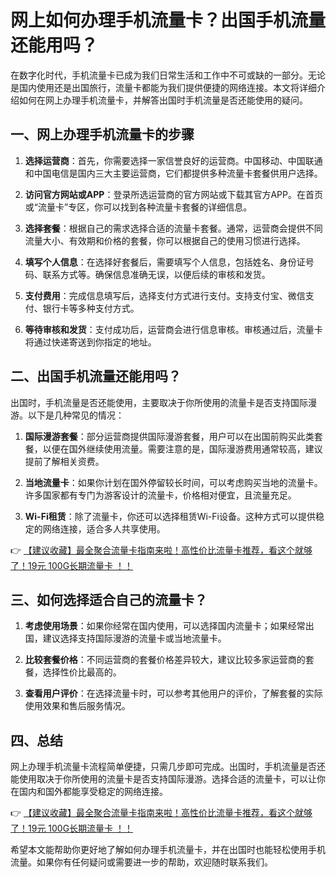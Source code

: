 # 网上如何办理手机流量卡？出国手机流量还能用吗？

在数字化时代，手机流量卡已成为我们日常生活和工作中不可或缺的一部分。无论是国内使用还是出国旅行，流量卡都能为我们提供便捷的网络连接。本文将详细介绍如何在网上办理手机流量卡，并解答出国时手机流量是否还能使用的疑问。

## 一、网上办理手机流量卡的步骤

1. **选择运营商**：首先，你需要选择一家信誉良好的运营商。中国移动、中国联通和中国电信是国内三大主要运营商，它们都提供多种流量卡套餐供用户选择。

2. **访问官方网站或APP**：登录所选运营商的官方网站或下载其官方APP。在首页或“流量卡”专区，你可以找到各种流量卡套餐的详细信息。

3. **选择套餐**：根据自己的需求选择合适的流量卡套餐。通常，运营商会提供不同流量大小、有效期和价格的套餐，你可以根据自己的使用习惯进行选择。

4. **填写个人信息**：在选择好套餐后，需要填写个人信息，包括姓名、身份证号码、联系方式等。确保信息准确无误，以便后续的审核和发货。

5. **支付费用**：完成信息填写后，选择支付方式进行支付。支持支付宝、微信支付、银行卡等多种支付方式。

6. **等待审核和发货**：支付成功后，运营商会进行信息审核。审核通过后，流量卡将通过快递寄送到你指定的地址。

## 二、出国手机流量还能用吗？

出国时，手机流量是否还能使用，主要取决于你所使用的流量卡是否支持国际漫游。以下是几种常见的情况：

1. **国际漫游套餐**：部分运营商提供国际漫游套餐，用户可以在出国前购买此类套餐，以便在国外继续使用流量。需要注意的是，国际漫游费用通常较高，建议提前了解相关资费。

2. **当地流量卡**：如果你计划在国外停留较长时间，可以考虑购买当地的流量卡。许多国家都有专门为游客设计的流量卡，价格相对便宜，且流量充足。

3. **Wi-Fi租赁**：除了流量卡，你还可以选择租赁Wi-Fi设备。这种方式可以提供稳定的网络连接，适合多人共享使用。

👉 [【建议收藏】最全聚合流量卡指南来啦！高性价比流量卡推荐，看这个就够了！19元 100G长期流量卡 ！！](https://bit.ly/Liuliangka)

## 三、如何选择适合自己的流量卡？

1. **考虑使用场景**：如果你经常在国内使用，可以选择国内流量卡；如果经常出国，建议选择支持国际漫游的流量卡或当地流量卡。

2. **比较套餐价格**：不同运营商的套餐价格差异较大，建议比较多家运营商的套餐，选择性价比最高的。

3. **查看用户评价**：在选择流量卡时，可以参考其他用户的评价，了解套餐的实际使用效果和售后服务情况。

## 四、总结

网上办理手机流量卡流程简单便捷，只需几步即可完成。出国时，手机流量是否还能使用取决于你所使用的流量卡是否支持国际漫游。选择合适的流量卡，可以让你在国内和国外都能享受稳定的网络连接。

👉 [【建议收藏】最全聚合流量卡指南来啦！高性价比流量卡推荐，看这个就够了！19元 100G长期流量卡 ！！](https://bit.ly/Liuliangka)

希望本文能帮助你更好地了解如何办理手机流量卡，并在出国时也能轻松使用手机流量。如果你有任何疑问或需要进一步的帮助，欢迎随时联系我们。